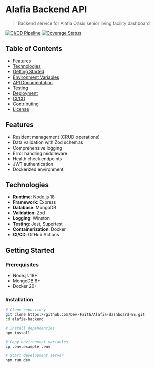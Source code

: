 # Alafia Backend API

> Backend service for Alafia Oasis senior living facility dashboard

[![CI/CD Pipeline](https://github.com/<your-username>/alafia-backend/actions/workflows/ci.yml/badge.svg)](https://github.com/<your-username>/alafia-backend/actions/workflows/ci.yml)
[![Coverage Status](https://coveralls.io/repos/github/<your-username>/alafia-backend/badge.svg)](https://coveralls.io/github/<your-username>/alafia-backend)

## Table of Contents
- [Features](#features)
- [Technologies](#technologies)
- [Getting Started](#getting-started)
- [Environment Variables](#environment-variables)
- [API Documentation](#api-documentation)
- [Testing](#testing)
- [Deployment](#deployment)
- [CI/CD](#cicd)
- [Contributing](#contributing)
- [License](#license)

## Features
- Resident management (CRUD operations)
- Data validation with Zod schemas
- Comprehensive logging
- Error handling middleware
- Health check endpoints
- JWT authentication
- Dockerized environment

## Technologies
- **Runtime**: Node.js 18
- **Framework**: Express
- **Database**: MongoDB
- **Validation**: Zod
- **Logging**: Winston
- **Testing**: Jest, Supertest
- **Containerization**: Docker
- **CI/CD**: GitHub Actions

## Getting Started

### Prerequisites
- Node.js 18+
- MongoDB 6+
- Docker 20+

### Installation
```bash
# Clone repository
git clone https://github.com/Dev-Faith/Alafia-dashboard-BE.git
cd alafia-backend

# Install dependencies
npm install

# Copy environment variables
cp .env.example .env

# Start development server
npm run dev
